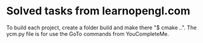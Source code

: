 # Solved tasks from learnopengl.com
<md-divider></md-divider>
To build each project, create a folder build and make there "$ cmake ..".
The ycm.py file is for use the GoTo commands from YouCompleteMe.

